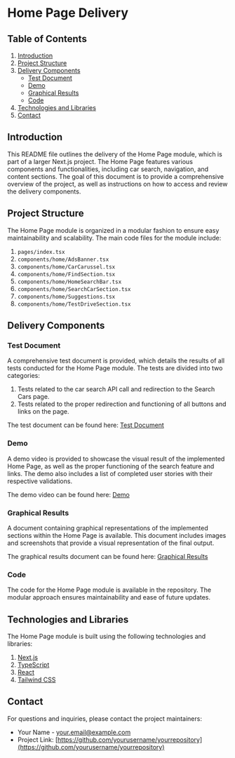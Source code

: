 # Home Page Delivery

## Table of Contents

1. [Introduction](#introduction)
2. [Project Structure](#project-structure)
3. [Delivery Components](#delivery-components)
   - [Test Document](#test-document)
   - [Demo](#demo)
   - [Graphical Results](#graphical-results)
   - [Code](#code)
4. [Technologies and Libraries](#technologies-and-libraries)
5. [Contact](#contact)

## Introduction

This README file outlines the delivery of the Home Page module, which is part of a larger Next.js project. The Home Page features various components and functionalities, including car search, navigation, and content sections. The goal of this document is to provide a comprehensive overview of the project, as well as instructions on how to access and review the delivery components.

## Project Structure

The Home Page module is organized in a modular fashion to ensure easy maintainability and scalability. The main code files for the module include:

1. `pages/index.tsx`
2. `components/home/AdsBanner.tsx`
3. `components/home/CarCarussel.tsx`
4. `components/home/FindSection.tsx`
5. `components/home/HomeSearchBar.tsx`
6. `components/home/SearchCarSection.tsx`
7. `components/home/Suggestions.tsx`
8. `components/home/TestDriveSection.tsx`

## Delivery Components

### Test Document

A comprehensive test document is provided, which details the results of all tests conducted for the Home Page module. The tests are divided into two categories:

1. Tests related to the car search API call and redirection to the Search Cars page.
2. Tests related to the proper redirection and functioning of all buttons and links on the page.

The test document can be found here: [Test Document](./Delivery/TestDocument.md)

### Demo

A demo video is provided to showcase the visual result of the implemented Home Page, as well as the proper functioning of the search feature and links. The demo also includes a list of completed user stories with their respective validations.

The demo video can be found here: [Demo](./Delivery/Demo.md)

### Graphical Results

A document containing graphical representations of the implemented sections within the Home Page is available. This document includes images and screenshots that provide a visual representation of the final output.

The graphical results document can be found here: [Graphical Results](./Delivery/GraphicalResults.md)

### Code

The code for the Home Page module is available in the repository. The modular approach ensures maintainability and ease of future updates.

## Technologies and Libraries

The Home Page module is built using the following technologies and libraries:

1. [Next.js](https://nextjs.org/)
2. [TypeScript](https://www.typescriptlang.org/)
3. [React](https://reactjs.org/)
4. [Tailwind CSS](https://tailwindcss.com/)

## Contact

For questions and inquiries, please contact the project maintainers:

- Your Name - your.email@example.com
- Project Link: [https://github.com/yourusername/yourrepository](https://github.com/yourusername/yourrepository)
